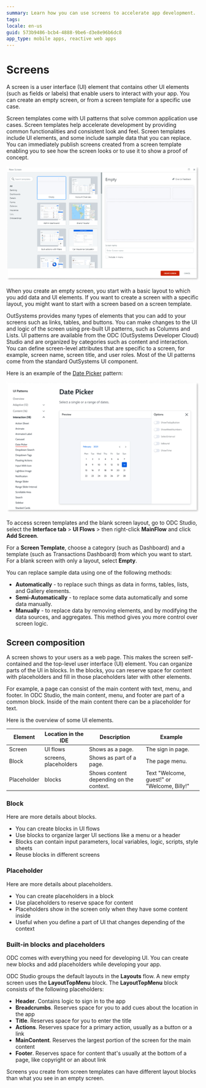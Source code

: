 ```yaml
---
summary: Learn how you can use screens to accelerate app development.
tags: 
locale: en-us
guid: 573b9486-bcb4-4888-9be6-d3e8e96b6dc8
app_type: mobile apps, reactive web apps
---
```


# Screens

A screen is a user interface (UI) element that contains other UI elements (such as fields or labels) that enable users to interact with your app. You can create an empty screen, or from a screen template for a specific use case.

Screen templates come with UI patterns that solve common application use cases. Screen templates help accelerate development by providing common functionalities and consistent look and feel. Screen templates include UI elements, and some include sample data that you can replace. You can immediately publish screens created from a screen template enabling you to see how the screen looks or to use it to show a proof of concept.

![ui screen template](images/ui-screen-template-ss.png)

When you create an empty screen, you start with a basic layout to which you add data and UI elements. If you want to create a screen with a specific layout, you might want to start with a screen based on a screen template.

OutSystems provides many types of elements that you can add to your screens such as links, tables, and buttons. You can make changes to the UI and logic of the screen using pre-built UI patterns, such as Columns and Lists. UI patterns are available from the ODC (OutSystems Developer Cloud) Studio and are organized by categories such as content and interaction. You can define screen-level attributes that are specific to a screen, for example, screen name, screen title, and user roles. Most of the UI patterns come from the standard OutSystems UI component.

Here is an example of the [Date Picker](https://outsystemsui.outsystems.com/OutsystemsUiWebsite/PatternDetail?PatternId=190) pattern:

![ui patterns](images/ui-patterns-ss.png)

To access screen templates and the blank screen layout, go to ODC Studio, select the **Interface tab** > **UI Flows** > then right-click **MainFlow** and click **Add Screen**.

For a **Screen Template**, choose a category (such as Dashboard) and a template (such as Transactions Dashboard) from which you want to start.
For a blank screen with only a layout, select **Empty**.

You can replace sample data using one of the following methods:

* **Automatically** - to replace such things as data in forms, tables, lists, and Gallery elements.
* **Semi-Automatically** - to replace some data automatically and some data manually.
* **Manually** - to replace data by removing elements, and by modifying the data sources, and aggregates. This method gives you more control over screen logic.

## Screen composition

A screen shows to your users as a web page. This makes the screen self-contained and the top-level user interface (UI) element. You can organize parts of the UI in blocks. In the blocks, you can reserve space for content with placeholders and fill in those placeholders later with other elements.

For example, a page can consist of the main content with text, menu, and footer. In ODC Studio, the main content, menu, and footer are part of a common block. Inside of the main content there can be a placeholder for text.

Here is the overview of some UI elements.

| Element     | Location in the IDE   | Description                             | Example                                     |
| ----------- | --------------------- | --------------------------------------- | ------------------------------------------- |
| Screen      | UI flows              | Shows as a page.                        | The sign in page.                           |
| Block       | screens, placeholders | Shows as part of a page.                | The page menu.                              |
| Placeholder | blocks                | Shows content depending on the context. | Text "Welcome, guest!" or "Welcome, Billy!" |

### Block

Here are more details about blocks.

* You can create blocks in UI flows
* Use blocks to organize larger UI sections like a menu or a header
* Blocks can contain input parameters, local variables, logic, scripts, style sheets
* Reuse blocks in different screens

### Placeholder

Here are more details about placeholders.

* You can create placeholders in a block
* Use placeholders to reserve space for content
* Placeholders show in the screen only when they have some content inside
* Useful when you define a part of UI that changes depending of the context

### Built-in blocks and placeholders

ODC comes with everything you need for developing UI. You can create new blocks and add placeholders while developing your app.

ODC Studio groups the default layouts in the **Layouts** flow. A new empty screen uses the **LayoutTopMenu** block. The **LayoutTopMenu** block consists of the following placeholders:

* **Header**. Contains logic to sign in to the app 
* **Breadcrumbs**. Reserves space for you to add cues about the location in the app
* **Title**. Reserves space for you to enter the title
* **Actions**. Reserves space for a primary action, usually as a button or a link
* **MainContent**. Reserves the largest portion of the screen for the main content
* **Footer**. Reserves space for content that's usually at the bottom of a page, like copyright or an about link 

Screens you create from screen templates can have different layout blocks than what you see in an empty screen.
